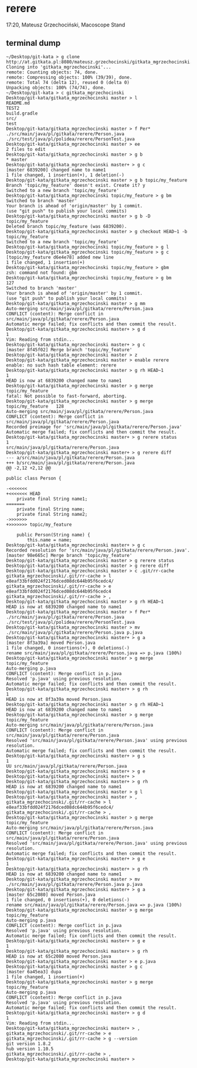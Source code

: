 rerere
======

17:20, Mateusz Grzechociński, Macoscope Stand


terminal dump
-------------

    ~/Desktop/git-kata > g clone http://at.gitkata.pl:8080/mateusz.grzechocinski/gitkata_mgrzechocinski.git
    Cloning into 'gitkata_mgrzechocinski'...
    remote: Counting objects: 74, done.
    remote: Compressing objects: 100% (39/39), done.
    remote: Total 74 (delta 12), reused 0 (delta 0)
    Unpacking objects: 100% (74/74), done.
    ~/Desktop/git-kata > c gitkata_mgrzechocinski
    Desktop/git-kata/gitkata_mgrzechocinski master > l
    README.md
    TEST2
    build.gradle
    src/
    test
    Desktop/git-kata/gitkata_mgrzechocinski master > f Per*
    ./src/main/java/pl/gitkata/rerere/Person.java
    ./src/test/java/pl/polidea/rerere/PersonTest.java
    Desktop/git-kata/gitkata_mgrzechocinski master > ee
    2 files to edit
    Desktop/git-kata/gitkata_mgrzechocinski master > g b
    * master
    Desktop/git-kata/gitkata_mgrzechocinski master+ > g c
    [master 6839200] changed name to name1
    1 file changed, 1 insertion(+), 1 deletion(-)
    Desktop/git-kata/gitkata_mgrzechocinski master > g b topic/my_feature
    Branch 'topic/my_feature' doesn't exist. Create it? y
    Switched to a new branch 'topic/my_feature'
    Desktop/git-kata/gitkata_mgrzechocinski topic/my_feature > g bm
    Switched to branch 'master'
    Your branch is ahead of 'origin/master' by 1 commit.
    (use "git push" to publish your local commits)
    Desktop/git-kata/gitkata_mgrzechocinski master > g b -D topic/my_feature
    Deleted branch topic/my_feature (was 6839200).
    Desktop/git-kata/gitkata_mgrzechocinski master > g checkout HEAD~1 -b topic/my_feature
    Switched to a new branch 'topic/my_feature'
    Desktop/git-kata/gitkata_mgrzechocinski topic/my_feature > g l
    Desktop/git-kata/gitkata_mgrzechocinski topic/my_feature > g c
    [topic/my_feature d6e4e78] added new line
    1 file changed, 1 insertion(+)
    Desktop/git-kata/gitkata_mgrzechocinski topic/my_feature > gbm
    zsh: command not found: gbm
    Desktop/git-kata/gitkata_mgrzechocinski topic/my_feature > g bm             127
    Switched to branch 'master'
    Your branch is ahead of 'origin/master' by 1 commit.
    (use "git push" to publish your local commits)
    Desktop/git-kata/gitkata_mgrzechocinski master > g mm
    Auto-merging src/main/java/pl/gitkata/rerere/Person.java
    CONFLICT (content): Merge conflict in src/main/java/pl/gitkata/rerere/Person.java
    Automatic merge failed; fix conflicts and then commit the result.
    Desktop/git-kata/gitkata_mgrzechocinski master+ > g d                         1
    Vim: Reading from stdin...
    Desktop/git-kata/gitkata_mgrzechocinski master+ > g c
    [master 8f45f02] Merge branch 'topic/my_feature'
    Desktop/git-kata/gitkata_mgrzechocinski master > z
    Desktop/git-kata/gitkata_mgrzechocinski master > enable rerere
    enable: no such hash table element: rerere
    Desktop/git-kata/gitkata_mgrzechocinski master > g rh HEAD~1                  1
    HEAD is now at 6839200 changed name to name1
    Desktop/git-kata/gitkata_mgrzechocinski master > g merge topic/my_feature
    fatal: Not possible to fast-forward, aborting.
    Desktop/git-kata/gitkata_mgrzechocinski master > g merge topic/my_feature   128
    Auto-merging src/main/java/pl/gitkata/rerere/Person.java
    CONFLICT (content): Merge conflict in src/main/java/pl/gitkata/rerere/Person.java
    Recorded preimage for 'src/main/java/pl/gitkata/rerere/Person.java'
    Automatic merge failed; fix conflicts and then commit the result.
    Desktop/git-kata/gitkata_mgrzechocinski master+ > g rerere status             1
    src/main/java/pl/gitkata/rerere/Person.java
    Desktop/git-kata/gitkata_mgrzechocinski master+ > g rerere diff
    --- a/src/main/java/pl/gitkata/rerere/Person.java
    +++ b/src/main/java/pl/gitkata/rerere/Person.java
    @@ -2,12 +2,12 @@

    public class Person {

    -<<<<<<<
    +<<<<<<< HEAD
        private final String name1;
    =======
        private final String name;
        private final String name2;
    ->>>>>>>
    +>>>>>>> topic/my_feature

        public Person(String name) {
            this.name = name;
    Desktop/git-kata/gitkata_mgrzechocinski master+ > g c
    Recorded resolution for 'src/main/java/pl/gitkata/rerere/Person.java'.
    [master 98e665c] Merge branch 'topic/my_feature'
    Desktop/git-kata/gitkata_mgrzechocinski master > g rerere status
    Desktop/git-kata/gitkata_mgrzechocinski master > g rerere diff
    Desktop/git-kata/gitkata_mgrzechocinski master > c .git/rr-cache
    gitkata_mgrzechocinski/.git/rr-cache > l
    e8eaf33bfdd024f2176dced08dc644b95f6cedc4/
    gitkata_mgrzechocinski/.git/rr-cache > e e8eaf33bfdd024f2176dced08dc644b95f6cedc4
    gitkata_mgrzechocinski/.git/rr-cache > ,
    Desktop/git-kata/gitkata_mgrzechocinski master > g rh HEAD~1
    HEAD is now at 6839200 changed name to name1
    Desktop/git-kata/gitkata_mgrzechocinski master > f Per*
    ./src/main/java/pl/gitkata/rerere/Person.java
    ./src/test/java/pl/polidea/rerere/PersonTest.java
    Desktop/git-kata/gitkata_mgrzechocinski master > mv ./src/main/java/pl/gitkata/rerere/Person.java p.java
    Desktop/git-kata/gitkata_mgrzechocinski master+ > g a
    [master 8f3a39a] moved Person.java
    1 file changed, 0 insertions(+), 0 deletions(-)
    rename src/main/java/pl/gitkata/rerere/Person.java => p.java (100%)
    Desktop/git-kata/gitkata_mgrzechocinski master > g merge topic/my_feature
    Auto-merging p.java
    CONFLICT (content): Merge conflict in p.java
    Resolved 'p.java' using previous resolution.
    Automatic merge failed; fix conflicts and then commit the result.
    Desktop/git-kata/gitkata_mgrzechocinski master+ > g rh                        1
    HEAD is now at 8f3a39a moved Person.java
    Desktop/git-kata/gitkata_mgrzechocinski master > g rh HEAD~1
    HEAD is now at 6839200 changed name to name1
    Desktop/git-kata/gitkata_mgrzechocinski master > g merge topic/my_feature
    Auto-merging src/main/java/pl/gitkata/rerere/Person.java
    CONFLICT (content): Merge conflict in src/main/java/pl/gitkata/rerere/Person.java
    Resolved 'src/main/java/pl/gitkata/rerere/Person.java' using previous resolution.
    Automatic merge failed; fix conflicts and then commit the result.
    Desktop/git-kata/gitkata_mgrzechocinski master+ > g s                         1
    UU src/main/java/pl/gitkata/rerere/Person.java
    Desktop/git-kata/gitkata_mgrzechocinski master+ > g e
    Desktop/git-kata/gitkata_mgrzechocinski master+ >
    Desktop/git-kata/gitkata_mgrzechocinski master+ > g rh
    HEAD is now at 6839200 changed name to name1
    Desktop/git-kata/gitkata_mgrzechocinski master > g l
    Desktop/git-kata/gitkata_mgrzechocinski master > ,
    gitkata_mgrzechocinski/.git/rr-cache > l
    e8eaf33bfdd024f2176dced08dc644b95f6cedc4/
    gitkata_mgrzechocinski/.git/rr-cache > ,
    Desktop/git-kata/gitkata_mgrzechocinski master > g merge topic/my_feature
    Auto-merging src/main/java/pl/gitkata/rerere/Person.java
    CONFLICT (content): Merge conflict in src/main/java/pl/gitkata/rerere/Person.java
    Resolved 'src/main/java/pl/gitkata/rerere/Person.java' using previous resolution.
    Automatic merge failed; fix conflicts and then commit the result.
    Desktop/git-kata/gitkata_mgrzechocinski master+ > g e                         1
    Desktop/git-kata/gitkata_mgrzechocinski master+ > g rh
    HEAD is now at 6839200 changed name to name1
    Desktop/git-kata/gitkata_mgrzechocinski master > mv ./src/main/java/pl/gitkata/rerere/Person.java p.java
    Desktop/git-kata/gitkata_mgrzechocinski master+ > g a
    [master 65c2080] moved Person.java
    1 file changed, 0 insertions(+), 0 deletions(-)
    rename src/main/java/pl/gitkata/rerere/Person.java => p.java (100%)
    Desktop/git-kata/gitkata_mgrzechocinski master > g merge topic/my_feature
    Auto-merging p.java
    CONFLICT (content): Merge conflict in p.java
    Resolved 'p.java' using previous resolution.
    Automatic merge failed; fix conflicts and then commit the result.
    Desktop/git-kata/gitkata_mgrzechocinski master+ > g e                         1
    Desktop/git-kata/gitkata_mgrzechocinski master+ > g rh
    HEAD is now at 65c2080 moved Person.java
    Desktop/git-kata/gitkata_mgrzechocinski master > e p.java
    Desktop/git-kata/gitkata_mgrzechocinski master > g c
    [master 6a45ea3] dupa
    1 file changed, 1 insertion(+)
    Desktop/git-kata/gitkata_mgrzechocinski master > g merge topic/my_feature
    Auto-merging p.java
    CONFLICT (content): Merge conflict in p.java
    Resolved 'p.java' using previous resolution.
    Automatic merge failed; fix conflicts and then commit the result.
    Desktop/git-kata/gitkata_mgrzechocinski master+ > g d                         1
    Vim: Reading from stdin...
    Desktop/git-kata/gitkata_mgrzechocinski master+ > ,
    gitkata_mgrzechocinski/.git/rr-cache > e
    gitkata_mgrzechocinski/.git/rr-cache > g --version
    git version 1.8.2
    hub version 1.10.5
    gitkata_mgrzechocinski/.git/rr-cache > ,
    Desktop/git-kata/gitkata_mgrzechocinski master+ >

